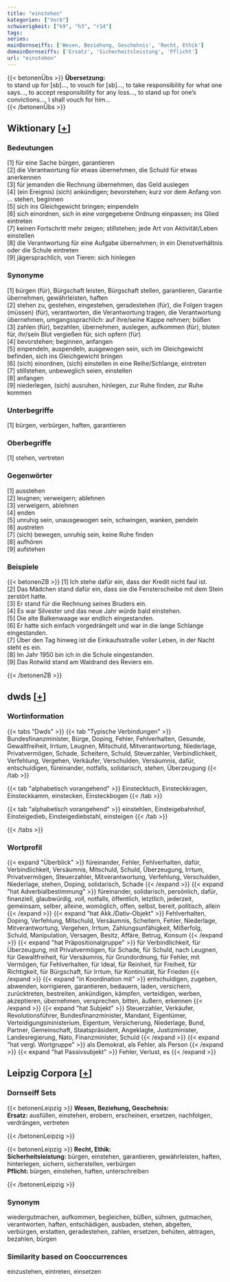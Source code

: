 ```yaml
---
title: "einstehen"
kategorien: ["Verb"]
schwierigkeit: ["k9", "h3", "r14"]
tags:
series:
mainDornseiffs: ['Wesen, Beziehung, Geschehnis', 'Recht, Ethik']
domainDornseiffs: ['Ersatz', 'Sicherheitsleistung', 'Pflicht']
url: "einstehen"
---
```


{{< betonenÜbs >}}
**Übersetzung:**  
to stand up for [sb]..., to vouch for [sb]..., to take responsibility for what one says..., to accept responsibility for any loss..., to stand up for one’s convictions..., I shall vouch for him...  
{{< /betonenÜbs >}}

## Wiktionary [[+](https://de.wiktionary.org/wiki/einstehen)]

### Bedeutungen
[1] für eine Sache bürgen, garantieren  
[2] die Verantwortung für etwas übernehmen, die Schuld für etwas anerkennen  
[3] für jemanden die Rechnung übernehmen, das Geld auslegen  
[4] (ein Ereignis) (sich) ankündigen; bevorstehen; kurz vor dem Anfang von … stehen, beginnen  
[5] sich ins Gleichgewicht bringen; einpendeln  
[6] sich einordnen, sich in eine vorgegebene Ordnung einpassen; ins Glied eintreten  
[7] keinen Fortschritt mehr zeigen; stillstehen; jede Art von Aktivität/Leben einstellen  
[8] die Verantwortung für eine Aufgabe übernehmen; in ein Dienstverhältnis oder die Schule eintreten  
[9] jägersprachlich, von Tieren: sich hinlegen  

### Synonyme
[1] bürgen (für), Bürgschaft leisten, Bürgschaft stellen, garantieren, Garantie übernehmen, gewährleisten, haften  
[2] stehen zu, gestehen, eingestehen, geradestehen (für), die Folgen tragen  (müssen) (für),  verantworten, die Verantwortung tragen, die Verantwortung übernehmen, umgangssprachlich: auf ihre/seine Kappe nehmen; büßen  
[3] zahlen (für), bezahlen, übernehmen, auslegen, aufkommen (für), bluten für, ihr/sein Blut vergießen für, sich  opfern (für)  
[4] bevorstehen; beginnen, anfangen  
[5] einpendeln, auspendeln, ausgewogen sein, sich im Gleichgewicht befinden, sich ins Gleichgewicht  bringen  
[6] (sich)  einordnen, (sich) einstellen in eine Reihe/Schlange, eintreten  
[7] stillstehen, unbeweglich seien, einstellen  
[8] anfangen  
[9] niederlegen, (sich) ausruhen, hinlegen, zur Ruhe finden, zur Ruhe kommen  

### Unterbegriffe
[1] bürgen, verbürgen, haften, garantieren  

### Oberbegriffe
[1] stehen, vertreten  

### Gegenwörter
[1] ausstehen  
[2] leugnen; verweigern; ablehnen  
[3] verweigern, ablehnen  
[4] enden  
[5] unruhig sein, unausgewogen sein, schwingen, wanken, pendeln  
[6] austreten  
[7] (sich) bewegen, unruhig sein, keine Ruhe finden  
[8] aufhören  
[9] aufstehen  

### Beispiele
{{< betonenZB >}}
[1] Ich stehe dafür ein, dass der Kredit nicht faul ist.  
[2] Das Mädchen stand dafür ein, dass sie die Fensterscheibe mit dem Stein zerstört hatte.  
[3] Er stand für die Rechnung seines Bruders ein.  
[4] Es war Silvester und das neue Jahr würde bald einstehen.  
[5] Die alte Balkenwaage war endlich eingestanden.  
[6] Er hatte sich einfach vorgedrängelt und war in die lange Schlange eingestanden.  
[7] Über den Tag hinweg ist die Einkaufsstraße voller Leben, in der Nacht steht es ein.  
[8] Im Jahr 1950 bin ich in die Schule eingestanden.  
[9] Das Rotwild stand am Waldrand des Reviers ein.  

{{< /betonenZB >}}


## dwds [[+](https://www.dwds.de/wb/einstehen)]

### Wortinformation
{{< tabs "Dwds" >}}
{{< tab "Typische Verbindungen" >}}
Bundesfinanzminister, Bürge, Doping, Fehler, Fehlverhalten, Gesunde, Gewaltfreiheit, Irrtum, Leugnen, Mitschuld, Mitverantwortung, Niederlage, Privatvermögen, Schade, Scheitern, Schuld, Steuerzahler, Verbindlichkeit, Verfehlung, Vergehen, Verkäufer, Verschulden, Versäumnis, dafür, entschuldigen, füreinander, notfalls, solidarisch, stehen, Überzeugung
{{< /tab >}}

{{< tab "alphabetisch vorangehend" >}}
Einstecktuch, Einsteckkragen, Einsteckkamm, einstecken, Einsteckbogen
{{< /tab >}}

{{< tab "alphabetisch vorangehend" >}}
einstehlen, Einsteigebahnhof, Einsteigedieb, Einsteigediebstahl, einsteigen
{{< /tab >}}

{{< /tabs >}}

### Wortprofil
{{< expand "Überblick" >}} füreinander, Fehler, Fehlverhalten, dafür, Verbindlichkeit, Versäumnis, Mitschuld, Schuld, Überzeugung, Irrtum, Privatvermögen, Steuerzahler, Mitverantwortung, Verfehlung, Verschulden, Niederlage, stehen, Doping, solidarisch, Schade {{< /expand >}}
{{< expand "hat Adverbialbestimmung" >}} füreinander, solidarisch, persönlich, dafür, finanziell, glaubwürdig, voll, notfalls, öffentlich, letztlich, jederzeit, gemeinsam, selber, alleine, womöglich, offen, selbst, bereit, politisch, allein {{< /expand >}}
{{< expand "hat Akk./Dativ-Objekt" >}} Fehlverhalten, Doping, Verfehlung, Mitschuld, Versäumnis, Scheitern, Fehler, Niederlage, Mitverantwortung, Vergehen, Irrtum, Zahlungsunfähigkeit, Mißerfolg, Schuld, Manipulation, Versagen, Besitz, Affäre, Betrug, Konsum {{< /expand >}}
{{< expand "hat Präpositionalgruppe" >}} für Verbindlichkeit, für Überzeugung, mit Privatvermögen, für Schade, für Schuld, nach Leugnen, für Gewaltfreiheit, für Versäumnis, für Grundordnung, für Fehler, mit Vermögen, für Fehlverhalten, für Ideal, für Reinheit, für Freiheit, für Richtigkeit, für Bürgschaft, für Irrtum, für Kontinuität, für Frieden {{< /expand >}}
{{< expand "in Koordination mit" >}} entschuldigen, zugeben, abwenden, korrigieren, garantieren, bedauern, laden, versichern, zurücktreten, bestreiten, ankündigen, kämpfen, verteidigen, werben, akzeptieren, übernehmen, versprechen, bitten, äußern, erkennen {{< /expand >}}
{{< expand "hat Subjekt" >}} Steuerzahler, Verkäufer, Revolutionsführer, Bundesfinanzminister, Mandant, Eigentümer, Verteidigungsministerium, Eigentum, Versicherung, Niederlage, Bund, Partner, Gemeinschaft, Staatspräsident, Angeklagte, Justizminister, Landesregierung, Nato, Finanzminister, Schuld {{< /expand >}}
{{< expand "hat vergl. Wortgruppe" >}} als Demokrat, als Fehler, als Person {{< /expand >}}
{{< expand "hat Passivsubjekt" >}} Fehler, Verlust, es {{< /expand >}}

## Leipzig Corpora [[+](https://corpora.uni-leipzig.de/en/res?word=einstehen&corpusId=deu_newscrawl-public_2018)]

### Dornseiff Sets
{{< betonenLeipzig >}}
**Wesen, Beziehung, Geschehnis:**  
**Ersatz:** ausfüllen, einstehen, erobern, erscheinen, ersetzen, nachfolgen, verdrängen, vertreten  

{{< /betonenLeipzig >}}


{{< betonenLeipzig >}}
**Recht, Ethik:**  
**Sicherheitsleistung:** bürgen, einstehen, garantieren, gewährleisten, haften, hinterlegen, sichern, sicherstellen, verbürgen  
**Pflicht:** bürgen, einstehen, haften, unterschreiben  

{{< /betonenLeipzig >}}

### Synonym
wiedergutmachen, aufkommen, begleichen, büßen, sühnen, gutmachen, verantworten, haften, entschädigen, ausbaden, stehen, abgelten, verbürgen, erstatten, geradestehen, zahlen, ersetzen, behüten, abtragen, bezahlen, bürgen


### Similarity based on Cooccurrences
einzustehen, eintreten, einsetzen

